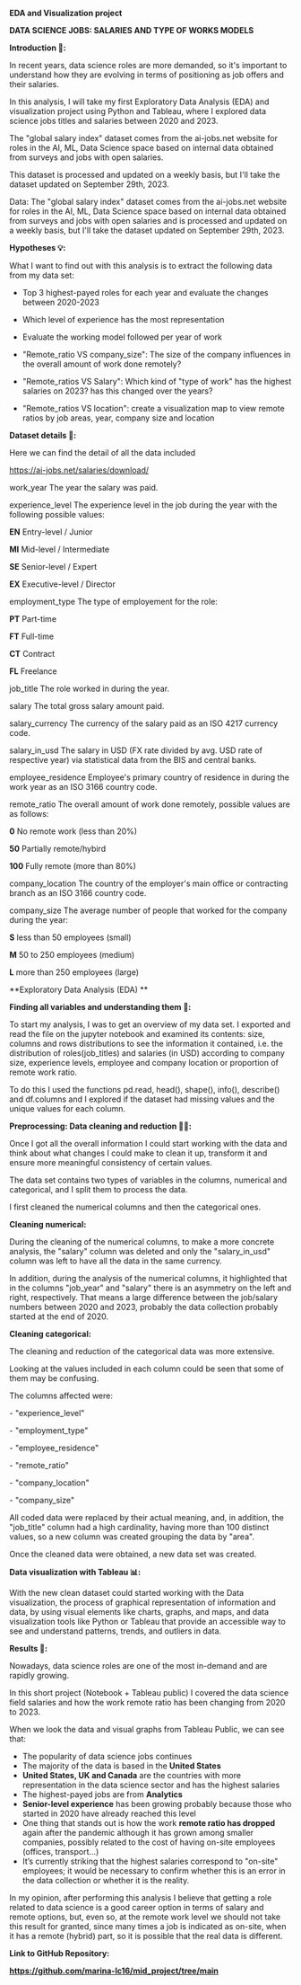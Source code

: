 ﻿**EDA and Visualization project**

**DATA SCIENCE JOBS: SALARIES AND TYPE OF WORKS MODELS**


**Introduction 📝:**

In recent years, data science roles are more demanded, so it's important to understand how they are evolving in terms of positioning as job offers and their salaries.

In this analysis, I will take my first Exploratory Data Analysis (EDA) and visualization project using Python and Tableau, where I explored data science jobs titles and salaries between 2020 and 2023. 

The "global salary index" dataset comes from the ai-jobs.net website for roles in the AI, ML, Data Science space based on internal data obtained from surveys and jobs with open salaries.

This dataset is processed and updated on a weekly basis, but I'll take the dataset updated on September 29th, 2023.

Data: The "global salary index" dataset comes from the ai-jobs.net website for roles in the AI, ML, Data Science space based on internal data obtained from surveys and jobs with open salaries and is processed and updated on a weekly basis, but I'll take the dataset updated on September 29th, 2023.

**Hypotheses 💡:**

What I want to find out with this analysis is to extract the following data from my data set:

- Top 3 highest-payed roles for each year and evaluate the changes between 2020-2023 

- Which level of experience has the most representation

- Evaluate the working model followed per year of work

- "Remote\_ratio VS company\_size": The size of the company influences in the overall amount of work done remotely? 

- "Remote\_ratios VS Salary": Which kind of "type of work" has the highest salaries on 2023? has this changed over the years?

- "Remote\_ratios VS location": create a visualization map to view remote ratios by job areas, year, company size and location



**Dataset details 🔎:**

Here we can find the detail of all the data included

https://ai-jobs.net/salaries/download/


work\_year			The year the salary was paid.


experience\_level	The experience level in the job during the year with the following possible values:

**EN**	Entry-level / Junior

**MI**	Mid-level / Intermediate

**SE**	Senior-level / Expert

**EX**	Executive-level / Director


employment\_type		The type of employement for the role:

**PT**	Part-time

**FT**	Full-time

**CT**	Contract

**FL**	Freelance


job\_title			The role worked in during the year.


salary				The total gross salary amount paid.


salary\_currency	The currency of the salary paid as an ISO 4217 currency code.


salary\_in\_usd	The salary in USD (FX rate divided by avg. USD rate of respective year) via statistical data from the BIS and central banks.


employee\_residence	Employee's primary country of residence in during the work year as an ISO 3166 country code.


remote\_ratio	The overall amount of work done remotely, possible values are as follows:

**0**	No remote work (less than 20%)

**50**	Partially remote/hybird

**100**	Fully remote (more than 80%)


company\_location	The country of the employer's main office or contracting branch as an ISO 3166 country code.


company\_size	The average number of people that worked for the company during the year:

**S**	less than 50 employees (small)

**M**	50 to 250 employees (medium)

**L**	more than 250 employees (large)




**Exploratory Data Analysis (EDA) **



**Finding all variables and understanding them 🔎:**

To start my analysis, I was to get an overview of my data set. I exported and read the file on the jupyter notebook and examined its contents: size, columns and rows distributions to see the information it contained, i.e. the distribution of roles(job\_titles) and salaries (in USD) according to company size, experience levels, employee and company location or proportion of remote work ratio.

To do this I used the functions pd.read, head(), shape(), info(), describe() and df.columns and I explored if the dataset had missing values and the unique values for each column.



**Preprocessing: Data cleaning and reduction 🕵️‍♀️:**

Once I got all the overall information I could start working with the data and think about what changes I could make to clean it up, transform it and ensure more meaningful consistency of certain values.

The data set contains two types of variables in the columns, numerical and categorical, and I split them to process the data.

I first cleaned the numerical columns and then the categorical ones.



**Cleaning numerical:**

During the cleaning of the numerical columns, to make a more concrete analysis, the "salary" column was deleted and only the "salary\_in\_usd" column was left to have all the data in the same currency.

In addition, during the analysis of the numerical columns, it highlighted that in the columns "job\_year" and "salary" there is an asymmetry on the left and right, respectively. That means a large difference between the job/salary numbers between 2020 and 2023, probably the data collection probably started at the end of 2020.



**Cleaning categorical:**

The cleaning and reduction of the categorical data was more extensive.

Looking at the values included in each column could be seen that some of them may be confusing.

The columns affected were:

\- "experience\_level"

\- "employment\_type"

\- "employee\_residence"

\- "remote\_ratio"

\- "company\_location"

\- "company\_size"

All coded data were replaced by their actual meaning, and, in addition, the "job\_title" column had a high cardinality, having more than 100 distinct values, so a new column was created grouping the data by "area".

Once the cleaned data were obtained, a new data set was created.



**Data visualization with Tableau 📊:** 

With the new clean dataset could started working with the Data visualization, the process of graphical representation of information and data, by using visual elements like charts, graphs, and maps, and data visualization tools like Python or Tableau that provide an accessible way to see and understand patterns, trends, and outliers in data.



**Results 🚀:**

Nowadays, data science roles are one of the most in-demand and are rapidly growing. 

In this short project (Notebook + Tableau public) I covered the data science field salaries and how the work remote ratio has been changing from 2020 to 2023.

When we look the data and visual graphs from Tableau Public, we can see that:

- The popularity of data science jobs continues
- The majority of the data is based in the **United States** 
- **United States, UK and Canada** are the countries with more representation in the data science sector and has the highest salaries
- The highest-payed jobs are from **Analytics**
- **Senior-level experience** has been growing probably because those who started in 2020 have already reached this level 
- One thing that stands out is how the work **remote ratio has dropped** again after the pandemic although it has grown among smaller companies, possibly related to the cost of having on-site employees (offices, transport…)
- It’s currently striking that the highest salaries correspond to "on-site" employees; it would be necessary to confirm whether this is an error in the data collection or whether it is the reality.

In my opinion, after performing this analysis I believe that getting a role related to data science is a good career option in terms of salary and remote options, but, even so, at the remote work level we should not take this result for granted, since many times a job is indicated as on-site, when it has a remote (hybrid) part, so it is possible that the real data is different.


**Link to GitHub Repository:**

**https://github.com/marina-lc16/mid_project/tree/main**
